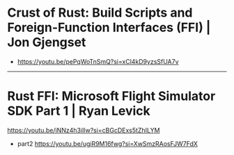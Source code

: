 # Crust of Rust: Build Scripts and Foreign-Function Interfaces (FFI) | Jon Gjengset
- https://youtu.be/pePqWoTnSmQ?si=xCl4kD9yzsSfUA7v


<hr>

# Rust FFI: Microsoft Flight Simulator SDK Part 1 | Ryan Levick


https://youtu.be/jNNz4h3iIlw?si=cBGcDExs5tZhILYM

- part2 https://youtu.be/ugiR9M16fwg?si=XwSmzRAosFJW7FdX